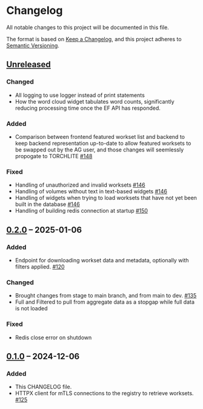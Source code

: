 # Changelog

All notable changes to this project will be documented in this file.

The format is based on [Keep a Changelog](https://keepachangelog.com/en/1.1.0/),
and this project adheres to [Semantic Versioning](https://semver.org/spec/v2.0.0.html).

## [Unreleased]

### Changed
- All logging to use logger instead of print statements
- How the word cloud widget tabulates word counts, significantly reducing processing time once the EF API has responded.

### Added
- Comparison between frontend featured workset list and backend to keep backend representation up-to-date to allow featured worksets to be swapped out by the AG user, and those changes will seemlessly propogate to TORCHLITE [#148](https://github.com/htrc/torchlite-backend/issues/148)

### Fixed
- Handling of unauthorized and invalid worksets [#146](https://github.com/htrc/torchlite-backend/issues/146)
- Handling of volumes without text in text-based widgets [#146](https://github.com/htrc/torchlite-backend/issues/146)
- Handling of widgets when trying to load worksets that have not yet been built in the database [#146](https://github.com/htrc/torchlite-backend/issues/146)
- Handling of building redis connection at startup [#150](https://github.com/htrc/torchlite-backend/issues/150)

## [0.2.0] – 2025-01-06

### Added
- Endpoint for downloading workset data and metadata, optionally with filters applied. [#120](https://github.com/htrc/torchlite-backend/issues/120)

### Changed
- Brought changes from stage to main branch, and from main to dev. [#135](https://github.com/htrc/torchlite-backend/issues/135)
- Full and Filtered to pull from aggregate data as a stopgap while full data is not loaded

### Fixed
- Redis close error on shutdown

## [0.1.0] – 2024-12-06

### Added
- This CHANGELOG file.
- HTTPX client for mTLS connections to the registry to retrieve worksets. [#125](https://github.com/htrc/torchlite-backend/issues/125)

[unreleased]: https://github.com/htrc/torchlite-backend/compare/0.2.0...HEAD
[0.2.0]: https://github.com/htrc/torchlite-backend/compare/0.1.0...0.2.0
[0.1.0]: https://github.com/htrc/torchlite-backend/releases/tag/0.1.0
